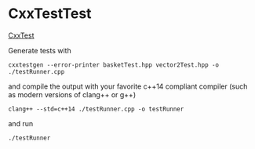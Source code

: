# CxxTestTest
[CxxTest](http://cxxtest.com/)

Generate tests with

    cxxtestgen --error-printer basketTest.hpp vector2Test.hpp -o ./testRunner.cpp
    
and compile the output with your favorite c++14 compliant compiler (such as modern versions of clang++ or g++)

    clang++ --std=c++14 ./testRunner.cpp -o testRunner
    
and run

    ./testRunner
    
